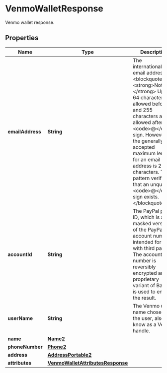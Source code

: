 

# VenmoWalletResponse

Venmo wallet response.

## Properties

| Name | Type | Description | Notes |
|------------ | ------------- | ------------- | -------------|
|**emailAddress** | **String** | The internationalized email address.&lt;blockquote&gt;&lt;strong&gt;Note:&lt;/strong&gt; Up to 64 characters are allowed before and 255 characters are allowed after the &lt;code&gt;@&lt;/code&gt; sign. However, the generally accepted maximum length for an email address is 254 characters. The pattern verifies that an unquoted &lt;code&gt;@&lt;/code&gt; sign exists.&lt;/blockquote&gt; |  [optional] |
|**accountId** | **String** | The PayPal payer ID, which is a masked version of the PayPal account number intended for use with third parties. The account number is reversibly encrypted and a proprietary variant of Base32 is used to encode the result. |  [optional] |
|**userName** | **String** | The Venmo user name chosen by the user, also know as a Venmo handle. |  [optional] |
|**name** | [**Name2**](Name2.md) |  |  [optional] |
|**phoneNumber** | [**Phone2**](Phone2.md) |  |  [optional] |
|**address** | [**AddressPortable2**](AddressPortable2.md) |  |  [optional] |
|**attributes** | [**VenmoWalletAttributesResponse**](VenmoWalletAttributesResponse.md) |  |  [optional] |



